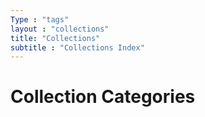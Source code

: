```yaml
---
Type : "tags"
layout : "collections"
title: "Collections"
subtitle : "Collections Index"
---
```


# Collection Categories 